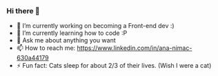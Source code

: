 ### Hi there 👋

- 🔭 I’m currently working on becoming a Front-end dev :)
- 🌱 I’m currently learning how to code :P
- 💬 Ask me about anything you want
- 📫 How to reach me: https://www.linkedin.com/in/ana-nimac-630a44179
- ⚡ Fun fact: Cats sleep for about 2/3 of their lives.
     (Wish I were a cat)
